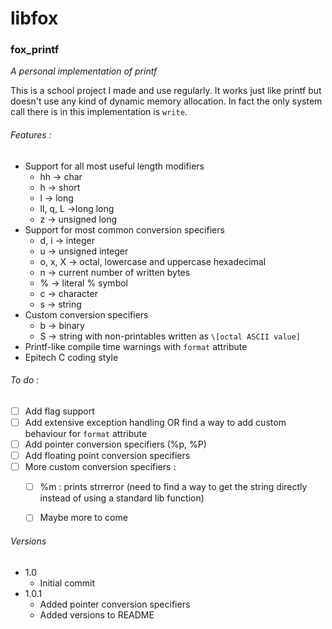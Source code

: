 # libfox

### fox_printf

*A personal implementation of printf*



This is a school project I made and use regularly. It works just like printf but doesn't use any kind of dynamic memory allocation. In fact the only system call there is in this implementation is `write`.



###### Features :

- Support for all most useful length modifiers
  - hh → char
  - h → short
  - l → long
  - ll, q, L →long long
  - z → unsigned long
- Support for most common conversion specifiers
  - d, i → integer
  - u → unsigned integer
  - o, x, X → octal, lowercase and uppercase hexadecimal
  - n → current number of written bytes
  - % → literal % symbol
  - c → character
  - s → string
- Custom conversion specifiers
  - b → binary
  - S → string with non-printables written as `\[octal ASCII value]`
- Printf-like compile time warnings with `format` attribute
- Epitech C coding style



###### To do :

- [ ] Add flag support
- [ ] Add extensive exception handling OR find a way to add custom behaviour for `format` attribute
- [ ] Add pointer conversion specifiers (%p, %P)
- [ ] Add floating point conversion specifiers
- [ ] More custom conversion specifiers :
  - [ ] %m : prints strrerror (need to find a way to get the string directly instead of using a standard lib function)
  - [ ] Maybe more to come


###### Versions
- 1.0
  - Initial commit
- 1.0.1
  - Added pointer conversion specifiers
  - Added versions to README